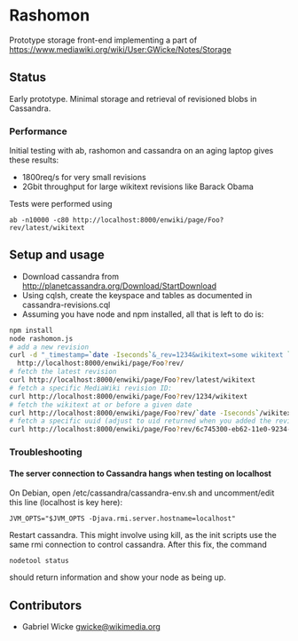 # Rashomon
  
Prototype storage front-end implementing a part of
<https://www.mediawiki.org/wiki/User:GWicke/Notes/Storage>

## Status

Early prototype. Minimal storage and retrieval of revisioned blobs in Cassandra.

### Performance
Initial testing with ab, rashomon and cassandra on an aging laptop gives these results:

* 1800req/s for very small revisions
* 2Gbit throughput for large wikitext revisions like Barack Obama

Tests were performed using

    ab -n10000 -c80 http://localhost:8000/enwiki/page/Foo?rev/latest/wikitext

## Setup and usage

* Download cassandra from
  <http://planetcassandra.org/Download/StartDownload>
* Using cqlsh, create the keyspace and tables as documented in
  cassandra-revisions.cql
* Assuming you have node and npm installed, all that is left to do is:

```sh 
npm install
node rashomon.js
# add a new revision
curl -d "_timestamp=`date -Iseconds`&_rev=1234&wikitext=some wikitext `date -Iseconds`"\
  http://localhost:8000/enwiki/page/Foo?rev/
# fetch the latest revision
curl http://localhost:8000/enwiki/page/Foo?rev/latest/wikitext
# fetch a specific MediaWiki revision ID:
curl http://localhost:8000/enwiki/page/Foo?rev/1234/wikitext
# fetch the wikitext at or before a given date
curl http://localhost:8000/enwiki/page/Foo?rev/`date -Iseconds`/wikitext
# fetch a specific uuid (adjust to uid returned when you added the revision)
curl http://localhost:8000/enwiki/page/Foo?rev/6c745300-eb62-11e0-9234-0123456789ab/wikitext
```

### Troubleshooting
#### The server connection to Cassandra hangs when testing on localhost
On Debian, open /etc/cassandra/cassandra-env.sh and uncomment/edit this line
(localhost is key here):

    JVM_OPTS="$JVM_OPTS -Djava.rmi.server.hostname=localhost"

Restart cassandra. This might involve using kill, as the init scripts use the
same rmi connection to control cassandra. After this fix, the command

    nodetool status

should return information and show your node as being up.

## Contributors
* Gabriel Wicke <gwicke@wikimedia.org>
